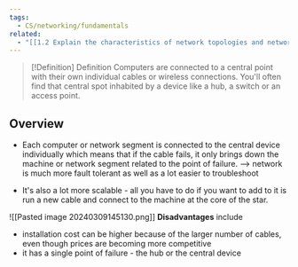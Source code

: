 ```yaml
---
tags:
  - CS/networking/fundamentals
related:
  - "[[1.2 Explain the characteristics of network topologies and network types]]"
---
```


> [!Definition] Definition
> Computers are connected to a central point with their own individual cables or wireless connections. You'll often find that central spot inhabited by a device like a hub, a switch or an access point. 


## Overview

- Each computer or network segment is connected to the central device individually which means that if the cable fails, it only brings down the machine or network segment related to the point of failure. 
--> network is much more fault tolerant as well as a lot easier to troubleshoot

- It's also a lot more scalable - all you have to do if you want to add to it is run a new cable and connect to the machine at the core of the star. 

![[Pasted image 20240309145130.png]]
**Disadvantages** include
- installation cost can be higher because of the larger number of cables, even though prices are becoming more competitive
- it has a single point of failure - the hub or the central device

